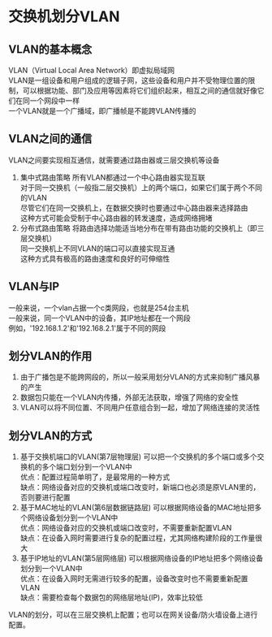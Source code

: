 # 交换机划分VLAN

## VLAN的基本概念
VLAN（Virtual Local Area Network）即虚拟局域网  
VLAN是一组设备和用户组成的逻辑子网，这些设备和用户并不受物理位置的限制，可以根据功能、部门及应用等因素将它们组织起来，相互之间的通信就好像它们在同一个网段中一样  
一个VLAN就是一个广播域，即广播帧是不能跨VLAN传播的  


## VLAN之间的通信
VLAN之间要实现相互通信，就需要通过路由器或三层交换机等设备  
1. 集中式路由策略
所有VLAN都通过一个中心路由器实现互联  
对于同一交换机（一般指二层交换机）上的两个端口，如果它们属于两个不同的VLAN  
尽管它们在同一交换机上，在数据交换时也要通过中心路由器来选择路由  
这种方式可能会受制于中心路由器的转发速度，造成网络拥堵  
2. 分布式路由策略
将路由选择功能适当地分布在带有路由功能的交换机上（即三层交换机）  
同一交换机上不同VLAN的端口可以直接实现互通  
这种方式具有极高的路由速度和良好的可伸缩性  


## VLAN与IP
一般来说，一个vlan占据一个c类网段，也就是254台主机  
一般来说，同一个VLAN中的设备，其IP地址都在一个网段  
例如，'192.168.1.2'和'192.168.2.1'属于不同的网段  


## 划分VLAN的作用
1. 由于广播包是不能跨网段的，所以一般采用划分VLAN的方式来抑制广播风暴的产生
2. 数据包只能在一个VLAN内传播，外部无法获取，增强了网络的安全性
3. VLAN可以将不同位置、不同用户任意组合到一起，增加了网络连接的灵活性


## 划分VLAN的方式
1. 基于交换机端口的VLAN(第7层物理层)
可以把一个交换机的多个端口或多个交换机的多个端口划分到一个VLAN中  
优点：配置过程简单明了，是最常用的一种方式  
缺点：网络设备对应的交换机或端口改变时，新端口也必须是原VLAN里的，否则要进行配置  
2. 基于MAC地址的VLAN(第6层数据链路层)
可以根据网络设备的MAC地址把多个网络设备划分到一个VLAN中  
优点：网络设备对应的交换机或端口改变时，不需要重新配置VLAN  
缺点：在设备入网时需要进行复杂的配置过程，尤其网络构建阶段的工作量很大  
3. 基于IP地址的VLAN(第5层网络层)
可以根据网络设备的IP地址把多个网络设备划分到一个VLAN中  
优点：在设备入网时无需进行较多的配置，设备改变时也不需要重新配置VLAN  
缺点：需要检查每个数据包的网络层地址(IP)，效率比较低  






VLAN的划分，可以在三层交换机上配置；也可以在网关设备/防火墙设备上进行配置。